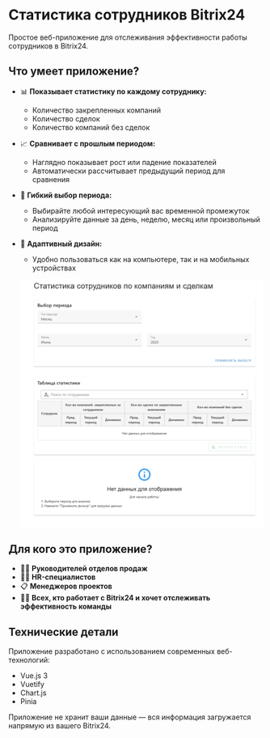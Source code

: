 # Статистика сотрудников Bitrix24

Простое веб-приложение для отслеживания эффективности работы сотрудников в Bitrix24.

## Что умеет приложение?

- 📊 **Показывает статистику по каждому сотруднику:**
  - Количество закрепленных компаний
  - Количество сделок
  - Количество компаний без сделок

- 📈 **Сравнивает с прошлым периодом:**
  - Наглядно показывает рост или падение показателей
  - Автоматически рассчитывает предыдущий период для сравнения

- 📅 **Гибкий выбор периода:**
  - Выбирайте любой интересующий вас временной промежуток
  - Анализируйте данные за день, неделю, месяц или произвольный период

- 📱 **Адаптивный дизайн:**
  - Удобно пользоваться как на компьютере, так и на мобильных устройствах

  ![Демонстрация работы приложения](demonstration.gif)

## Для кого это приложение?

- 👨‍💼 **Руководителей отделов продаж**
- 👩‍💼 **HR-специалистов**
- 📋 **Менеджеров проектов**
- 🧑‍💻 **Всех, кто работает с Bitrix24 и хочет отслеживать эффективность команды**

## Технические детали

Приложение разработано с использованием современных веб-технологий:
- Vue.js 3
- Vuetify
- Chart.js
- Pinia

Приложение не хранит ваши данные — вся информация загружается напрямую из вашего Bitrix24. 